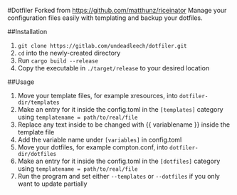 #Dotfiler
Forked from https://github.com/matthunz/riceinator
Manage your configuration files easily with templating and backup your dotfiles.

##Installation
  1. ```git clone https://gitlab.com/undeadleech/dotfiler.git```
  2. ```cd``` into the newly-created directory
  3. Run ```cargo build --release```
  4. Copy the executable in ```./target/release``` to your desired location

##Usage
  1. Move your template files, for example xresources, into ```dotfiler-dir/templates```
  2. Make an entry for it inside the config.toml in the ```[templates]``` category using ```templatename = path/to/real/file```
  3. Replace any text inside to be changed with {{ variablename }} inside the template file
  4. Add the variable name under ```[variables]``` in config.toml
  5. Move your dotfiles, for example compton.conf, into ```dotfiler-dir/dotfiles```
  6. Make an entry for it inside the config.toml in the ```[dotfiles]``` category using ```templatename = path/to/real/file```
  7. Run the program and set either ```--templates``` or ```--dotfiles``` if you only want to update partially
